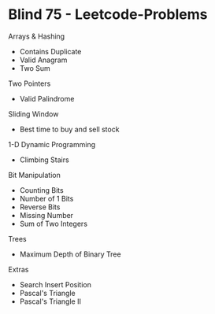 # Blind 75 - Leetcode-Problems

Arrays & Hashing
 - Contains Duplicate 
 - Valid Anagram 
 - Two Sum

 Two Pointers
 - Valid Palindrome 

Sliding Window
 - Best time to buy and sell stock

1-D Dynamic Programming 
 - Climbing Stairs

Bit Manipulation
 - Counting Bits
 - Number of 1 Bits
 - Reverse Bits
 - Missing Number
 - Sum of Two Integers

Trees
 - Maximum Depth of Binary Tree



Extras
 - Search Insert Position
 - Pascal's Triangle
 - Pascal's Triangle II
